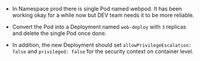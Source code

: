 - In Namespace prod there is single Pod named webpod. It has been working okay for a while now but DEV team needs it to be more reliable.

- Convert the Pod into a Deployment named `web-deploy` with `3` replicas and delete the single Pod once done.

- In addition, the new Deployment should set `allowPrivilegeEscalation: false` and `privileged: false` for the security context on container level.